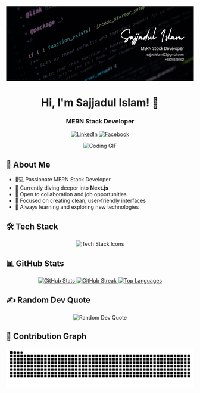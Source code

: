 <div align="center">
  <img height="200" src="https://raw.githubusercontent.com/sajjadislam523/sajjadislam523/main/banner.png" alt="GitHub Banner" />
  
  # Hi, I'm Sajjadul Islam! 👋 
  ### MERN Stack Developer
  
  [![LinkedIn](https://img.shields.io/badge/LinkedIn-0A66C2?style=for-the-badge&logo=linkedin&logoColor=white)](https://www.linkedin.com/in/sajjadislam523)
  [![Facebook](https://img.shields.io/badge/Facebook-1877F2?style=for-the-badge&logo=facebook&logoColor=white)](https://www.facebook.com/amir.sajjad874/)
</div>

<div align="center">
  <img height="150" src="https://media4.giphy.com/media/v1.Y2lkPTc5MGI3NjExMHdqdm0zcnJmbHlkaHZ1ZzRwZGV0eDVoNnlvd2t6MW1mMzJwYjc1eSZlcD12MV9pbnRlcm5hbF9naWZfYnlfaWQmY3Q9Zw/Ad91OoLyqki6f0ICEe/giphy.webp" alt="Coding GIF" />
</div>

## 💫 About Me

-   👨💻 Passionate MERN Stack Developer
-   🌱 Currently diving deeper into **Next.js**
-   💼 Open to collaboration and job opportunities
-   🎨 Focused on creating clean, user-friendly interfaces
-   🚀 Always learning and exploring new technologies

## 🛠️ Tech Stack

<div align="center">
  <img src="https://skillicons.dev/icons?i=js,ts,react,nextjs,html,css,tailwind,nodejs,express,mongodb,firebase,git,github,linux,vscode,vite,vercel" alt="Tech Stack Icons" />
</div>

## 📊 GitHub Stats

<div align="center">
  <a href="https://github.com/sajjadislam523">
    <img height="200" src="https://github-readme-stats.vercel.app/api?username=sajjadislam523&show_icons=true&theme=codeSTACKr&include_all_commits=true&count_private=true" alt="GitHub Stats" />
    <img height="200" src="https://github-readme-streak-stats.herokuapp.com/?user=sajjadislam523&theme=codeSTACKr" alt="GitHub Streak" />
    <img height="200" src="https://github-readme-stats.vercel.app/api/top-langs/?username=sajjadislam523&layout=compact&theme=codeSTACKr" alt="Top Languages" />
  </a>
</div>

## ✍️ Random Dev Quote

<div align="center">
  <img src="https://quotes-github-readme.vercel.app/api?type=horizontal&theme=radical" alt="Random Dev Quote" />
</div>

## 🐍 Contribution Graph

<div align="center">
  <img src="https://raw.githubusercontent.com/sajjadislam523/sajjadislam523/output/snake.svg" alt="Snake animation" />
</div>
